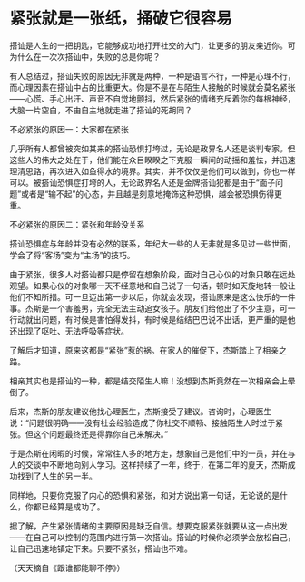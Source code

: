 # 紧张就是一张纸，捅破它很容易

搭讪是人生的一把钥匙，它能够成功地打开社交的大门，让更多的朋友亲近你。可为什么在一次次搭讪中，失败的总是你呢？

有人总结过，搭讪失败的原因无非就是两种，一种是语言不行，一种是心理不行，而心理因素在搭讪中占的比重更大。你是不是在与陌生人接触的时候就会莫名紧张——心慌、手心出汗、声音不自觉地颤抖，然后紧张的情绪充斥着你的每根神经，大脑一片空白，不由自主地就走进了搭讪的死胡同？

不必紧张的原因一：大家都在紧张

几乎所有人都曾被突如其来的搭讪恐惧打垮过，无论是政界名人还是谈判专家。但这些人的伟大之处在于，他们能在众目睽睽之下克服一瞬间的动摇和羞怯，并迅速理清思路，再次进入如鱼得水的境界。其实，并不仅仅是他们可以做到，你也一样可以。被搭讪恐惧症打垮的人，无论政界名人还是金牌搭讪犯都是由于“面子问题”或者是“输不起”的心态，并且越是刻意地掩饰这种恐惧，越会被恐惧伤得更重。

不必紧张的原因二：紧张和年龄没关系

搭讪恐惧症与年龄并没有必然的联系，年纪大一些的人无非就是多见过一些世面，学会了将“客场”变为“主场”的技巧。

由于紧张，很多人对搭讪都只是停留在想象阶段，面对自己心仪的对象只敢在远处观望。如果心仪的对象哪一天不经意地和自己说了一句话，顿时如天旋地转一般让他们不知所措。可一旦迈出第一步以后，你就会发现，搭讪原来是这么快乐的一件事。杰斯是一个害羞男，完全无法主动追女孩子。朋友们给他出了不少主意，可一行动就出问题，有时候是害怕得发抖，有时候是结结巴巴说不出话，更严重的是他还出现了呕吐、无法呼吸等症状。

了解后才知道，原来这都是“紧张”惹的祸。在家人的催促下，杰斯踏上了相亲之路。

相亲其实也是搭讪的一种，都是结交陌生人嘛！没想到杰斯竟然在一次相亲会上晕倒了。

后来，杰斯的朋友建议他找心理医生，杰斯接受了建议。咨询时，心理医生说：“问题很明确——没有社会经验造成了你社交不顺畅、接触陌生人时过于紧张。但这个问题最终还是得靠你自己来解决。”

于是杰斯在闲暇的时候，常常往人多的地方走，想象自己是他们中的一员，并在与人的交谈中不断地向别人学习。这样持续了一年，终于，在第二年的夏天，杰斯成功找到了人生的另一半。

同样地，只要你克服了内心的恐惧和紧张，和对方说出第一句话，无论说的是什么，你都已经算是成功了。

据了解，产生紧张情绪的主要原因是缺乏自信。想要克服紧张就要从这一点出发——在自己可以控制的范围内进行第一次搭讪。搭讪的时候你必须学会放松自己，让自己迅速地镇定下来。只要不紧张，搭讪也不难。

（天天摘自《跟谁都能聊不停》）